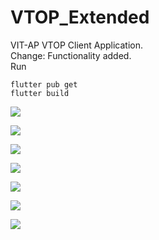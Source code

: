 # VTOP_Extended

VIT-AP VTOP Client Application.<br>
Change: Functionality added.<br>
Run<br>
```
flutter pub get
flutter build
```


![](./ss/ss1.jpg)


![](./ss/ss2.jpg)


![](./ss/ss3.jpg)


![](./ss/ss4.jpg)


![](./ss/ss5.jpg)


![](./ss/ss6.jpg)


![](./ss/ss7.jpg)
